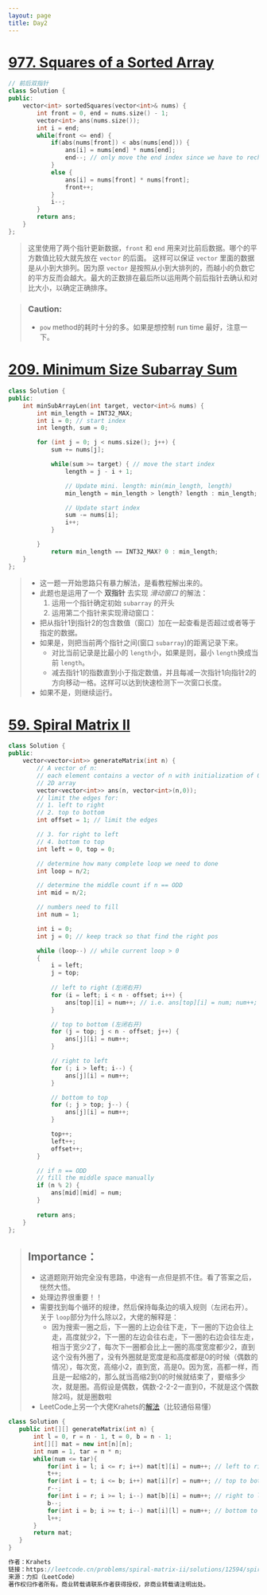 ```yaml
---
layout: page
title: Day2
---
```


# [977. Squares of a Sorted Array](https://leetcode.com/problems/squares-of-a-sorted-array/)

```C++
// 前后双指针
class Solution {
public:
    vector<int> sortedSquares(vector<int>& nums) {
        int front = 0, end = nums.size() - 1;
        vector<int> ans(nums.size());
        int i = end;
        while(front <= end) {
            if(abs(nums[front]) < abs(nums[end])) {
                ans[i] = nums[end] * nums[end];
                end--; // only move the end index since we have to recheck it after front is updated
            }
            else {
                ans[i] = nums[front] * nums[front];
                front++;
            }
            i--;
        }
        return ans;
    }
};
```
> 这里使用了两个指针更新数据，`front` 和 `end` 用来对比前后数据。哪个的平方数值比较大就先放在 `vector` 的后面。 这样可以保证 `vector` 里面的数据是从小到大排列。因为原 `vector` 是按照从小到大排列的，而越小的负数它的平方反而会越大。最大的正数排在最后所以运用两个前后指针去确认和对比大小，以确定正确排序。

> ### **Caution:** 
> - `pow` method的耗时十分的多。如果是想控制 run time 最好，注意一下。

# [209. Minimum Size Subarray Sum](https://leetcode.com/problems/minimum-size-subarray-sum/)

```C++
class Solution {
public:
    int minSubArrayLen(int target, vector<int>& nums) {
        int min_length = INT32_MAX;
        int i = 0; // start index
        int length, sum = 0;

        for (int j = 0; j < nums.size(); j++) {
            sum += nums[j];

            while(sum >= target) { // move the start index
                length = j - i + 1;

                // Update mini. length: min(min_length, length)
                min_length = min_length > length? length : min_length;

                // Update start index
                sum -= nums[i];
                i++;
            }

        }
            return min_length == INT32_MAX? 0 : min_length; 
    }
};
```
> - 这一题一开始思路只有暴力解法，是看教程解出来的。
> - 此题也是运用了一个 __双指针__ 去实现 *滑动窗口* 的解法：
>   1. 运用一个指针确定初始 `subarray` 的开头
>   2. 运用第二个指针来实现滑动窗口：
> - 把从指针1到指针2的包含数值（窗口）加在一起查看是否超过或者等于指定的数据。 
> - 如果是，则把当前两个指针之间(窗口 `subarray`)的距离记录下来。
>   - 对比当前记录是比最小的 `length`小，如果是则，最小 `length`换成当前 `length`。
>   - 减去指针1的指数直到小于指定数值，并且每减一次指针1向指针2的方向移动一格。这样可以达到快速检测下一次窗口长度。
> - 如果不是，则继续运行。


# [59. Spiral Matrix II](https://leetcode.com/problems/spiral-matrix-ii/)

```C++
class Solution {
public:
    vector<vector<int>> generateMatrix(int n) {
        // A vector of n:
        // each element contains a vector of n with initialization of 0
        // 2D array
        vector<vector<int>> ans(n, vector<int>(n,0));
        // limit the edges for:
        // 1. left to right
        // 2. top to bottom
        int offset = 1; // limit the edges

        // 3. for right to left
        // 4. bottom to top
        int left = 0, top = 0;

        // determine how many complete loop we need to done
        int loop = n/2;

        // determine the middle count if n == ODD
        int mid = n/2;

        // numbers need to fill
        int num = 1; 

        int i = 0;
        int j = 0; // keep track so that find the right pos

        while (loop--) // while current loop > 0
        {
            i = left;
            j = top;
            
            // left to right (左闭右开)
            for (i = left; i < n - offset; i++) {
                ans[top][i] = num++; // i.e. ans[top][i] = num; num++;
            }

            // top to bottom (左闭右开)
            for (j = top; j < n - offset; j++) {
                ans[j][i] = num++;
            }

            // right to left
            for (; i > left; i--) {
                ans[j][i] = num++;
            }

            // bottom to top
            for (; j > top; j--) {
                ans[j][i] = num++;
            }

            top++;
            left++;
            offset++;
        }

        // if n == ODD
        // fill the middle space manually
        if (n % 2) {
            ans[mid][mid] = num;
        }
        
        return ans;
    }
};

```

> ## **Importance：**
> - 这道题刚开始完全没有思路，中途有一点但是抓不住。看了答案之后，恍然大悟。
> - 处理边界很重要！！
> - 需要找到每个循环的规律，然后保持每条边的填入规则（左闭右开）。
> 关于 `loop`部分为什么除以2，大佬的解释是：
>   - 因为搜索一圈之后，下一圈的上边会往下走，下一圈的下边会往上走，高度就少2，下一圈的左边会往右走，下一圈的右边会往左走，相当于宽少2了，每次下一圈都会比上一圈的高度宽度都少2，直到这个没有外圈了，没有外圈就是宽度是和高度都是0的时候（偶数的情况），每次宽，高缩小2，直到宽，高是0。因为宽，高都一样，而且是一起缩2的，那么就当高缩2到0的时候就结束了，要缩多少次，就是圈。高假设是偶数，偶数-2-2-2一直到0，不就是这个偶数除2吗，就是圈数啦
> - LeetCode上另一个大佬Krahets的[解法](https://leetcode.cn/problems/spiral-matrix-ii/solutions/12594/spiral-matrix-ii-mo-ni-fa-she-ding-bian-jie-qing-x/)（比较通俗易懂）


 ```C++
class Solution {
    public int[][] generateMatrix(int n) {
        int l = 0, r = n - 1, t = 0, b = n - 1;
        int[][] mat = new int[n][n];
        int num = 1, tar = n * n;
        while(num <= tar){
            for(int i = l; i <= r; i++) mat[t][i] = num++; // left to right.
            t++;
            for(int i = t; i <= b; i++) mat[i][r] = num++; // top to bottom.
            r--;
            for(int i = r; i >= l; i--) mat[b][i] = num++; // right to left.
            b--;
            for(int i = b; i >= t; i--) mat[i][l] = num++; // bottom to top.
            l++;
        }
        return mat;
    }
}

作者：Krahets
链接：https://leetcode.cn/problems/spiral-matrix-ii/solutions/12594/spiral-matrix-ii-mo-ni-fa-she-ding-bian-jie-qing-x/
来源：力扣（LeetCode）
著作权归作者所有。商业转载请联系作者获得授权，非商业转载请注明出处。
```